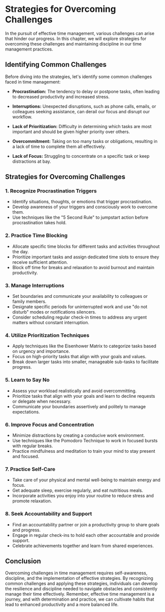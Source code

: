 Strategies for Overcoming Challenges
=============================================

In the pursuit of effective time management, various challenges can arise that hinder our progress. In this chapter, we will explore strategies for overcoming these challenges and maintaining discipline in our time management practices.

**Identifying Common Challenges**
---------------------------------

Before diving into the strategies, let's identify some common challenges faced in time management:

* **Procrastination:** The tendency to delay or postpone tasks, often leading to decreased productivity and increased stress.

* **Interruptions:** Unexpected disruptions, such as phone calls, emails, or colleagues seeking assistance, can derail our focus and disrupt our workflow.

* **Lack of Prioritization:** Difficulty in determining which tasks are most important and should be given higher priority over others.

* **Overcommitment:** Taking on too many tasks or obligations, resulting in a lack of time to complete them all effectively.

* **Lack of Focus:** Struggling to concentrate on a specific task or keep distractions at bay.

**Strategies for Overcoming Challenges**
----------------------------------------

### 1. **Recognize Procrastination Triggers**

* Identify situations, thoughts, or emotions that trigger procrastination.
* Develop awareness of your triggers and consciously work to overcome them.
* Use techniques like the "5 Second Rule" to jumpstart action before procrastination takes hold.

### 2. **Practice Time Blocking**

* Allocate specific time blocks for different tasks and activities throughout the day.
* Prioritize important tasks and assign dedicated time slots to ensure they receive sufficient attention.
* Block off time for breaks and relaxation to avoid burnout and maintain productivity.

### 3. **Manage Interruptions**

* Set boundaries and communicate your availability to colleagues or family members.
* Designate specific periods for uninterrupted work and use "do not disturb" modes or notifications silencers.
* Consider scheduling regular check-in times to address any urgent matters without constant interruption.

### 4. **Utilize Prioritization Techniques**

* Apply techniques like the Eisenhower Matrix to categorize tasks based on urgency and importance.
* Focus on high-priority tasks that align with your goals and values.
* Break down larger tasks into smaller, manageable sub-tasks to facilitate progress.

### 5. **Learn to Say No**

* Assess your workload realistically and avoid overcommitting.
* Prioritize tasks that align with your goals and learn to decline requests or delegate when necessary.
* Communicate your boundaries assertively and politely to manage expectations.

### 6. **Improve Focus and Concentration**

* Minimize distractions by creating a conducive work environment.
* Use techniques like the Pomodoro Technique to work in focused bursts with regular breaks.
* Practice mindfulness and meditation to train your mind to stay present and focused.

### 7. **Practice Self-Care**

* Take care of your physical and mental well-being to maintain energy and focus.
* Get adequate sleep, exercise regularly, and eat nutritious meals.
* Incorporate activities you enjoy into your routine to reduce stress and promote relaxation.

### 8. **Seek Accountability and Support**

* Find an accountability partner or join a productivity group to share goals and progress.
* Engage in regular check-ins to hold each other accountable and provide support.
* Celebrate achievements together and learn from shared experiences.

**Conclusion**
--------------

Overcoming challenges in time management requires self-awareness, discipline, and the implementation of effective strategies. By recognizing common challenges and applying these strategies, individuals can develop the resilience and discipline needed to navigate obstacles and consistently manage their time effectively. Remember, effective time management is a journey, and with determination and practice, we can cultivate habits that lead to enhanced productivity and a more balanced life.
